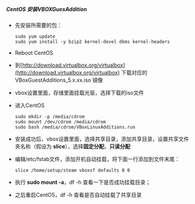 ##### CentOS 安装VBOXGuesAddition

* 先安装所需要的包：

  ```shell
  sudo yum update
  sudo yum install -y bzip2 kernel-devel dkms kernel-headers
  ```

* Reboot CentOS

* 到[http://download.virtualbox.org/virtualbox](http://download.virtualbox.org/virtualbox) 下载对应的VBoxGuestAdditions_5.x.xx.iso 镜像

* vbox设置里面，存储里面挂载光驱，选择下载的iso文件

* 进入CentOS

  ```shell
  sudo mkdir -p /media/cdrom
  sudo mount /dev/cdrom /media/cdrom
  sudo bash /media/cdrom/VBoxLinuxAdditions.run
  ```

* 安装成功后，vbox设置里面，选择共享目录，添加共享目录，设置共享文件夹名称（假设为 **slice**），选择**固定分配**，**只读分配**

* 编辑/etc/fstab文件，添加开机自动挂载，将下面一行添加到文件末尾：

  ```
  slice /home/setup/steam vboxsf defaults 0 0
  ```

* 执行 **sudo mount -a**，df -h 查看一下是否成功挂载目录；

* 之后重启CentOS，df -h 查看是否自动挂载了共享目录


